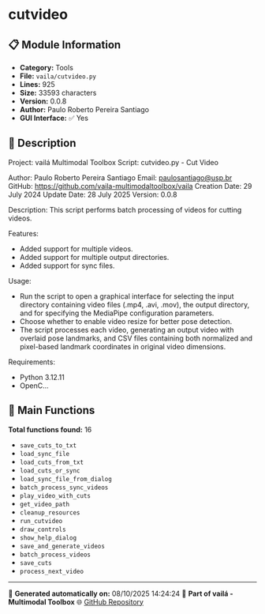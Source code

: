 # cutvideo

## 📋 Module Information

- **Category:** Tools
- **File:** `vaila/cutvideo.py`
- **Lines:** 925
- **Size:** 33593 characters
- **Version:** 0.0.8
- **Author:** Paulo Roberto Pereira Santiago
- **GUI Interface:** ✅ Yes

## 📖 Description


Project: vailá Multimodal Toolbox
Script: cutvideo.py - Cut Video

Author: Paulo Roberto Pereira Santiago
Email: paulosantiago@usp.br
GitHub: https://github.com/vaila-multimodaltoolbox/vaila
Creation Date: 29 July 2024
Update Date: 28 July 2025
Version: 0.0.8

Description:
This script performs batch processing of videos for cutting videos.


Features:
- Added support for multiple videos.
- Added support for multiple output directories.
- Added support for sync files.

Usage:
- Run the script to open a graphical interface for selecting the input directory
  containing video files (.mp4, .avi, .mov), the output directory, and for
  specifying the MediaPipe configuration parameters.
- Choose whether to enable video resize for better pose detection.
- The script processes each video, generating an output video with overlaid pose
  landmarks, and CSV files containing both normalized and pixel-based landmark
  coordinates in original video dimensions.

Requirements:
- Python 3.12.11
- OpenC...

## 🔧 Main Functions

**Total functions found:** 16

- `save_cuts_to_txt`
- `load_sync_file`
- `load_cuts_from_txt`
- `load_cuts_or_sync`
- `load_sync_file_from_dialog`
- `batch_process_sync_videos`
- `play_video_with_cuts`
- `get_video_path`
- `cleanup_resources`
- `run_cutvideo`
- `draw_controls`
- `show_help_dialog`
- `save_and_generate_videos`
- `batch_process_videos`
- `save_cuts`
- `process_next_video`




---

📅 **Generated automatically on:** 08/10/2025 14:24:24
🔗 **Part of vailá - Multimodal Toolbox**
🌐 [GitHub Repository](https://github.com/vaila-multimodaltoolbox/vaila)
